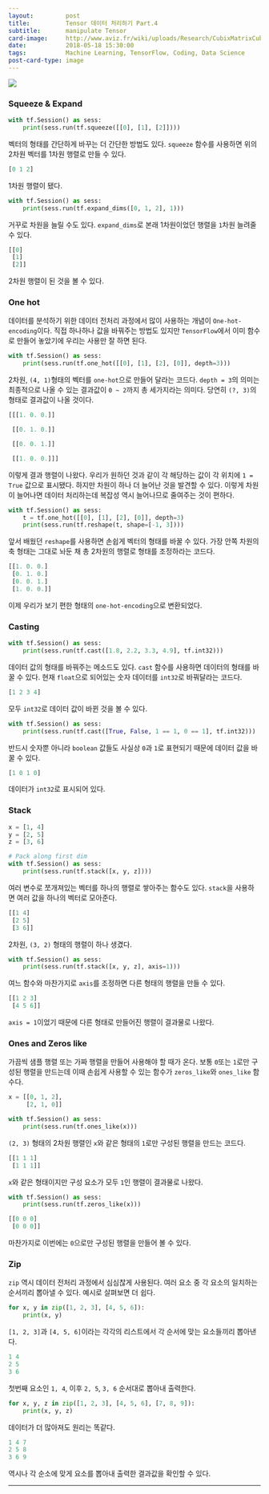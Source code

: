 ```yaml
---
layout:         post
title:          Tensor 데이터 처리하기 Part.4
subtitle:       manipulate Tensor
card-image:     http://www.aviz.fr/wiki/uploads/Research/CubixMatrixCubeExplanation.png
date:           2018-05-18 15:30:00
tags:           Machine Learning, TensorFlow, Coding, Data Science
post-card-type: image
---
```

![](http://www.aviz.fr/wiki/uploads/Research/CubixMatrixCubeExplanation.png)
### Squeeze & Expand
```python
with tf.Session() as sess:
    print(sess.run(tf.squeeze([[0], [1], [2]])))
```
벡터의 형태를 간단하게 바꾸는 더 간단한 방법도 있다. ```squeeze``` 함수를 사용하면 위의 2차원 벡터를 1차원 행렬로 만들 수 있다.
```python
[0 1 2]
```
1차원 행렬이 됐다.
```python
with tf.Session() as sess:
    print(sess.run(tf.expand_dims([0, 1, 2], 1)))
```
거꾸로 차원을 늘릴 수도 있다. ```expand_dims```로 본래 1차원이었던 행렬을 ```1```차원 늘려줄 수 있다.
```python
[[0]
 [1]
 [2]]
```
2차원 행렬이 된 것을 볼 수 있다.
### One hot
데이터를 분석하기 위한 데이터 전처리 과정에서 많이 사용하는 개념이 ```One-hot-encoding```이다. 직접 하나하나 값을 바꿔주는 방법도 있지만 ```TensorFlow```에서 이미 함수로 만들어 놓았기에 우리는 사용만 잘 하면 된다.
```python
with tf.Session() as sess:
    print(sess.run(tf.one_hot([[0], [1], [2], [0]], depth=3)))
```
2차원, ```(4, 1)```형태의 벡터를 ```one-hot```으로 만들어 달라는 코드다. ```depth = 3```의 의미는 최종적으로 나올 수 있는 결과값이 ```0 ~ 2```까지 총 세가지라는 의미다. 당연히 ```(?, 3)```의 형태로 결과값이 나올 것이다.
```python
[[[1. 0. 0.]]

 [[0. 1. 0.]]

 [[0. 0. 1.]]

 [[1. 0. 0.]]]
```
이렇게 결과 행렬이 나왔다. 우리가 원하던 것과 같이 각 해당하는 값이 각 위치에 ```1 = True``` 값으로 표시됐다. 하지만 차원이 하나 더 늘어난 것을 발견할 수 있다. 이렇게 차원이 늘어나면 데이터 처리하는데 복잡성 역시 늘어나므로 줄여주는 것이 편하다.
```python
with tf.Session() as sess:
    t = tf.one_hot([[0], [1], [2], [0]], depth=3)
    print(sess.run(tf.reshape(t, shape=[-1, 3])))
```
앞서 배웠던 ```reshape```를 사용하면 손쉽게 벡터의 형태를 바꿀 수 있다. 가장 안쪽 차원의 축 형태는 그대로 놔둔 채 총 2차원의 행렬로 형태를 조정하라는 코드다.
```python
[[1. 0. 0.]
 [0. 1. 0.]
 [0. 0. 1.]
 [1. 0. 0.]]
```
이제 우리가 보기 편한 형태의 ```one-hot-encoding```으로 변환되었다.
### Casting
```python
with tf.Session() as sess:
    print(sess.run(tf.cast([1.8, 2.2, 3.3, 4.9], tf.int32)))
```
데이터 값의 형태를 바꿔주는 메소드도 있다. ```cast``` 함수를 사용하면 데이터의 형태를 바꿀 수 있다. 현재 ```float```으로 되어있는 숫자 데이터를 ```int32```로 바꿔달라는 코드다.
```python
[1 2 3 4]
```
모두 ```int32```로 데이터 값이 바뀐 것을 볼 수 있다.
```python
with tf.Session() as sess:
    print(sess.run(tf.cast([True, False, 1 == 1, 0 == 1], tf.int32)))
```
반드시 숫자뿐 아니라 ```boolean``` 값들도 사실상 ```0```과 ```1```로 표현되기 때문에 데이터 값을 바꿀 수 있다.
```python
[1 0 1 0]
```
데이터가 ```int32```로 표시되어 있다.
### Stack
```python
x = [1, 4]
y = [2, 5]
z = [3, 6]

# Pack along first dim
with tf.Session() as sess:
    print(sess.run(tf.stack([x, y, z])))
```
여러 변수로 쪼개져있는 벡터를 하나의 행렬로 쌓아주는 함수도 있다. ```stack```을 사용하면 여러 값을 하나의 벡터로 모아준다.
```python
[[1 4]
 [2 5]
 [3 6]]
```
2차원, ```(3, 2)``` 형태의 행렬이 하나 생겼다.
```python
with tf.Session() as sess:
    print(sess.run(tf.stack([x, y, z], axis=1)))
```
여느 함수와 마찬가지로 ```axis```를 조정하면 다른 형태의 행렬을 만들 수 있다.
```python
[[1 2 3]
 [4 5 6]]
```
```axis = 1```이었기 때문에 다른 형태로 만들어진 행렬이 결과물로 나왔다.
### Ones and Zeros like
가끔씩 샘플 행렬 또는 가짜 행렬을 만들어 사용해야 할 때가 온다. 보통 ```0```또는 ```1```로만 구성된 행렬을 만드는데 이때 손쉽게 사용할 수 있는 함수가 ```zeros_like```와 ```ones_like``` 함수다.
```python
x = [[0, 1, 2],
     [2, 1, 0]]

with tf.Session() as sess:
    print(sess.run(tf.ones_like(x)))
```
```(2, 3)``` 형태의 2차원 행렬인 ```x```와 같은 형태의 ```1```로만 구성된 행렬을 만드는 코드다.
```python
[[1 1 1]
 [1 1 1]]
```
```x```와 같은 형태이지만 구성 요소가 모두 ```1```인 행렬이 결과물로 나왔다.
```python
with tf.Session() as sess:
    print(sess.run(tf.zeros_like(x)))
```
```python
[[0 0 0]
 [0 0 0]]
```
마찬가지로 이번에는 ```0```으로만 구성된 행렬을 만들어 볼 수 있다.
### Zip
```zip``` 역시 데이터 전처리 과정에서 심심찮게 사용된다. 여러 요소 중 각 요소의 일치하는 순서끼리 뽑아낼 수 있다. 예시로 살펴보면 더 쉽다.
```python
for x, y in zip([1, 2, 3], [4, 5, 6]):
    print(x, y)
```
```[1, 2, 3]```과 ```[4, 5, 6]```이라는 각각의 리스트에서 각 순서에 맞는 요소들끼리 뽑아낸다.
```python
1 4
2 5
3 6
```
첫번째 요소인 ```1, 4```, 이후 ```2, 5```, ```3, 6``` 순서대로 뽑아내 출력한다.
```python
for x, y, z in zip([1, 2, 3], [4, 5, 6], [7, 8, 9]):
    print(x, y, z)
```
데이터가 더 많아져도 원리는 똑같다.
```python
1 4 7
2 5 8
3 6 9
```
역시나 각 순소에 맞게 요소를 뽑아내 출력한 결과값을 확인할 수 있다.

---